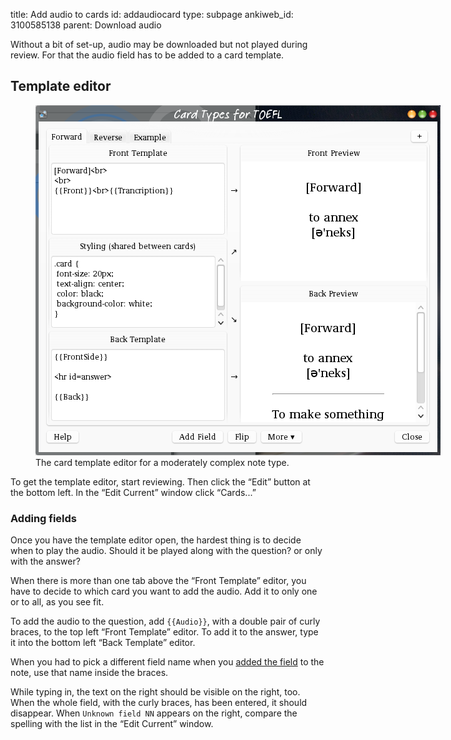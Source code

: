 title: Add audio to cards
id: addaudiocard
type: subpage
ankiweb_id: 3100585138
parent: Download audio

Without a bit of set-up, audio may be downloaded but not played during
review. For that the audio field has to be added to a card template.


## Template editor

<figure style="width:648px;">
<img src="images/card_types.png" alt="Window with tabs reading Forward
Reverse Example at the top. The left of the main area is split in
three parts, Front template, Styling and Back template. The right is
split in two: Front preview and Back preview.">
<figcaption>The card template editor for a moderately complex note type.</figcaption>
</figure>
To get the template editor, start reviewing. Then click the “Edit”
button at the bottom left. In the “Edit Current” window click “Cards...”


### Adding fields

Once you have the template editor open, the hardest thing is to decide
when to play the audio. Should it be played along with the question?
or only with the answer?

When there is more than one tab above the “Front Template” editor, you
have to decide to which card you want to add the audio. Add it to
only one or to all, as you see fit.


To add the audio to the question, add `{{Audio}}`, with a double pair
of curly braces, to the top left “Front Template” editor. To add it to
the answer, type it into the bottom left “Back Template” editor.

When you had to pick a different field name when you
[added the field](Add%20audio%20field.html) to the note, use that name
inside the braces.

While typing in, the text on the right should be visible on the right,
too. When the whole field, with the curly braces, has been entered, it
should disappear. When `Unknown field NN` appears on the right,
compare the spelling with the list in the “Edit Current” window.
